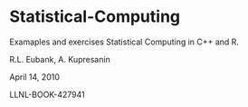 # Statistical-Computing

Examaples and exercises Statistical Computing in C++ and R.

R.L. Eubank, A. Kupresanin

April 14, 2010

LLNL-BOOK-427941
